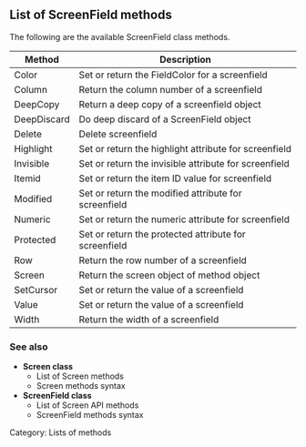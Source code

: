 ## List of ScreenField methods

The following are the available ScreenField class methods.

| Method | Description |
|---|---|
| Color | Set or return the FieldColor for a screenfield |
| Column | Return the column number of a screenfield |
| DeepCopy | Return a deep copy of a screenfield object |
| DeepDiscard | Do deep discard of a ScreenField object |
| Delete | Delete screenfield |
| Highlight | Set or return the highlight attribute for screenfield |
| Invisible | Set or return the invisible attribute for screenfield |
| Itemid | Set or return the item ID value for screenfield |
| Modified | Set or return the modified attribute for screenfield |
| Numeric | Set or return the numeric attribute for screenfield |
| Protected | Set or return the protected attribute for screenfield |
| Row | Return the row number of a screenfield |
| Screen | Return the screen object of method object |
| SetCursor | Set or return the value of a screenfield |
| Value | Set or return the value of a screenfield |
| Width | Return the width of a screenfield |

### See also

* **Screen class**
    * List of Screen methods
    * Screen methods syntax
* **ScreenField class**
    * List of Screen API methods
    * ScreenField methods syntax

Category: Lists of methods